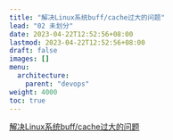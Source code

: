 ```yaml
---
title: "解决Linux系统buff/cache过大的问题"
lead: "02 未划分"
date: 2023-04-22T12:52:56+08:00
lastmod: 2023-04-22T12:52:56+08:00
draft: false
images: []
menu:
  architecture:
    parent: "devops"
weight: 4000
toc: true
---
```


[解决Linux系统buff/cache过大的问题](https://blog.csdn.net/u013427969/article/details/83315104)
